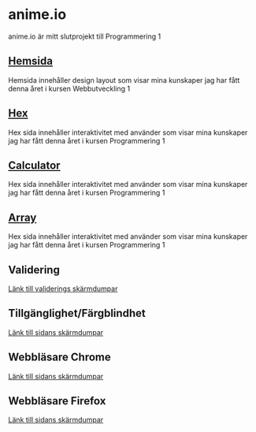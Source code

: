 # anime.io

anime.io är mitt slutprojekt till Programmering 1

## [Hemsida](https://github.com/olegas-sev/EE19-ar2/blob/master/School/responsiv-webbsida/index.html)

Hemsida innehåller design layout som visar mina kunskaper jag har fått denna året i kursen Webbutveckling 1

## [Hex](https://github.com/olegas-sev/EE19-ar2/blob/master/School/responsiv-webbsida/hex.html)

Hex sida innehåller interaktivitet med använder som visar mina kunskaper jag har fått denna året i kursen Programmering 1
## [Calculator](https://github.com/olegas-sev/EE19-ar2/blob/master/School/responsiv-webbsida/calculator.html)

Hex sida innehåller interaktivitet med använder som visar mina kunskaper jag har fått denna året i kursen Programmering 1
## [Array](https://github.com/olegas-sev/EE19-ar2/blob/master/School/responsiv-webbsida/array.html)

Hex sida innehåller interaktivitet med använder som visar mina kunskaper jag har fått denna året i kursen Programmering 1

## Validering

[Länk till validerings skärmdumpar](https://drive.google.com/drive/folders/1hKF4yONEVDG_DptHuAtB9FEDZwWwov3L?usp=sharing)

## Tillgänglighet/Färgblindhet

[Länk till sidans skärmdumpar](https://drive.google.com/drive/folders/1hKF4yONEVDG_DptHuAtB9FEDZwWwov3L?usp=sharing)

## Webbläsare Chrome

[Länk till sidans skärmdumpar](https://drive.google.com/drive/folders/1hKF4yONEVDG_DptHuAtB9FEDZwWwov3L?usp=sharing)

## Webbläsare Firefox

[Länk till sidans skärmdumpar](https://drive.google.com/drive/folders/1hKF4yONEVDG_DptHuAtB9FEDZwWwov3L?usp=sharing)